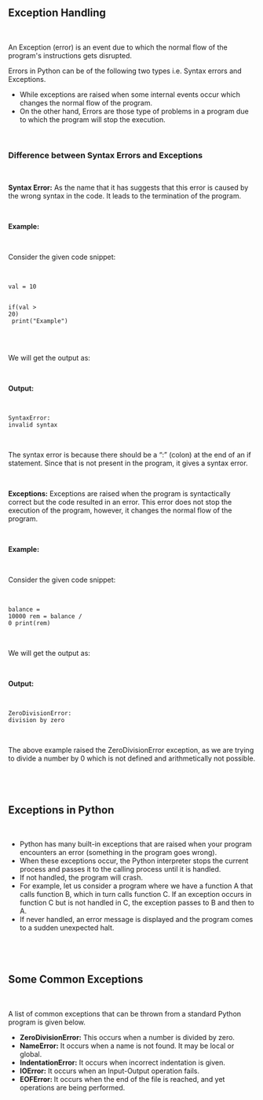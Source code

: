 <div _ngcontent-serverapp-c231="" class="note-body"><div _ngcontent-serverapp-c231="" class="body-text"><h2><strong>Exception Handling</strong></h2><p>&nbsp;</p><p>An Exception (error) is an event due to which the normal flow of the program's instructions gets disrupted.</p><p>Errors in Python can be of the following two types i.e. Syntax errors and Exceptions.</p><ul><li>While exceptions are raised when some internal events occur which changes the normal flow of the program.</li><li>On the other hand, Errors are those type of problems in a program due to which the program will stop the execution.</li></ul><p>&nbsp;</p><h3><strong>Difference between Syntax Errors and Exceptions</strong></h3><p>&nbsp;</p><p><strong>Syntax Error:</strong> As the name that it has suggests that this error is caused by the wrong syntax in the code. It leads to the termination of the program.</p><p>&nbsp;</p><p><strong>Example:</strong></p><p>&nbsp;</p><p>Consider the given code snippet:</p><p>&nbsp;</p><pre><code class="language-python hljs">val = <span class="hljs-number">10</span>

<span class="hljs-keyword">if</span>(val &gt; <span class="hljs-number">20</span>)
 &nbsp;print(<span class="hljs-string">"Example"</span>)</code></pre><p>&nbsp;</p><p>We will get the output as:</p><p>&nbsp;</p><p><strong>Output:</strong></p><p>&nbsp;</p><pre><code class="language-python hljs">SyntaxError: invalid syntax</code></pre><p>&nbsp;</p><p>The syntax error is because there should be a “:” (colon) at the end of an if statement. Since that is not present in the program, it gives a syntax error.</p><p>&nbsp;</p><p><strong>Exceptions:</strong> Exceptions are raised when the program is syntactically correct but the code resulted in an error. This error does not stop the execution of the program, however, it changes the normal flow of the program.</p><p>&nbsp;</p><p><strong>Example:</strong></p><p>&nbsp;</p><p>Consider the given code snippet:</p><p>&nbsp;</p><pre><code class="language-python hljs">balance = <span class="hljs-number">10000</span> 
rem = balance / <span class="hljs-number">0</span> 
print(rem)</code></pre><p>&nbsp;</p><p>We will get the output as:</p><p>&nbsp;</p><p><strong>Output:</strong></p><p>&nbsp;</p><pre><code class="language-python hljs">ZeroDivisionError: division by zero</code></pre><p>&nbsp;</p><p>The above example raised the ZeroDivisionError exception, as we are trying to divide a number by 0 which is not defined and arithmetically not possible.</p><h2>&nbsp;</h2><h2><strong>Exceptions in Python</strong></h2><p>&nbsp;</p><ul><li>Python has many built-in exceptions that are raised when your program encounters an error (something in the program goes wrong).</li><li>When these exceptions occur, the Python interpreter stops the current process and passes it to the calling process until it is handled.</li><li>If not handled, the program will crash.</li><li>For example, let us consider a program where we have a function A that calls function B, which in turn calls function C. If an exception occurs in function C but is not handled in C, the exception passes to B and then to A.</li><li>If never handled, an error message is displayed and the program comes to a sudden unexpected halt.</li></ul><h2>&nbsp;</h2><h2><strong>Some Common Exceptions</strong></h2><p>&nbsp;</p><p>A list of common exceptions that can be thrown from a standard Python program is given below.</p><ul><li><strong>ZeroDivisionError:</strong> This occurs when a number is divided by zero.</li><li><strong>NameError:</strong> It occurs when a name is not found. It may be local or global.</li><li><strong>IndentationError:</strong> It occurs when incorrect indentation is given.</li><li><strong>IOError:</strong> It occurs when an Input-Output operation fails.</li><li><strong>EOFError: </strong>It occurs when the end of the file is reached, and yet operations are being performed.</li></ul></div></div>